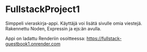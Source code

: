 # FullstackProject1

Simppeli vieraskirja-appi. Käyttäjä voi lisätä sivulle omia viestejä. Rakennettu Noden, Expressin ja ejs:än avulla.

Appi on ladattu Renderiin osoitteessa: https://fullstack-guestbook1.onrender.com
